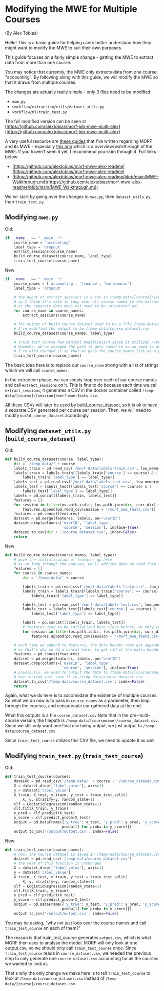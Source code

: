 # Modifying the MWE for Multiple Courses

(By Alex Tobias)

Hello! This is a basic guide for helping users better understand how they might want to modify the MWE to suit their own purposes.

This guide focuses on a fairly simple change - getting the MWE to extract data from more than one course.

You may notice that currently, the MWE only extracts data from one course: "accounting". By following along with this guide, we will modify the MWE so that it draws from multiple courses.

The changes are actually really simple - only 3 files need to be modified:
- `mwe.py`
- `workflow/extraction/utils/dataset_utils.py`
- `workflow/ml/train_test.py`

The full modified version can be seen at [https://github.com/alextobias/morf-job-mwe-multi-alex](https://github.com/alextobias/morf-job-mwe-multi-alex).

A very useful resource are [these guides](https://github.com/alextobias/morf-mwe-alex-readme) that I've written regarding MORF and its MWE - especially [this one](https://github.com/alextobias/morf-mwe-alex-readme/blob/main/MWE-Walkthrough.md) which is a overview/walkthrough of the MWE. If you haven't seen it yet, I recommend you skim through it. Full links below:
- [https://github.com/alextobias/morf-mwe-alex-readme](https://github.com/alextobias/morf-mwe-alex-readme)
- [https://github.com/alextobias/morf-mwe-alex-readme/blob/main/MWE-Walkthrough.md](https://github.com/alextobias/morf-mwe-alex-readme/blob/main/MWE-Walkthrough.md)

We wil start by going over the changes to `mwe.py`, then `dataset_utils.py`, then `train_test.py`.

## Modifying `mwe.py`

Old:
```python
if __name__ == "__main__":
    course_name = 'accounting'
    label_type = 'dropout'
    extract_sessions(course_name)
    build_course_dataset(course_name, label_type)
    train_test_course(course_name)
```

New:
```python
if __name__ == "__main__":
    course_names = ['accounting', 'finance', 'worldmusic']
    label_type = 'dropout'

    # the ouput of extract_sessions is a csv in /temp-data/[course]/[session]/morf-mwe-feats.csv
    # so I think it's safe to loop over all course names in the extract_sessions step,
    # as the separate data does not need to be integrated yet
    for course_name in course_names:
        extract_sessions(course_name)

    # the output of build_course_dataset used to be a file /temp-data/[coursename]/course_dataset.csv
    # I've modified the output to be /temp-data/course_dataset.csv
    build_course_dataset(course_names, label_type)

    # train_test_course has minimal modification since it utilizes /course_dataset.csv from above
    # however, we've changed the path it gets saved to so we need to account for that in our changes to train_test_course
    # I've also changed it so that we pass the course_names list as a parameter, but to be honest, it goes unused in the function
    train_test_course(course_names)
```

The basic idea here is to replace our `course_name` strong with a list of strings which we will call `course_names`.

In the extraction phase, we can simply loop over each of our course names and call `extract_sessions` on it. This is fine to do because each time we call `extract_sessions`, it generates a CSV in the docker container called `/temp-data/[course]/[session]/morf-mwe-feats.csv`. 

All these CSVs will later be used by build_course_dataset, so it is ok to have a separate CSV generated per course per session. Then, we will need to modify `build_course_dataset` accordingly.

## Modifying `dataset_utils.py` (`build_course_dataset`)

Old:
```python
def build_course_dataset(course, label_type):
    dir = '/temp-data/' + course
    labels_train = pd.read_csv('/morf-data/labels-train.csv', low_memory=False)
    labels_train = labels_train[(labels_train['course'] == course) & (
        labels_train['label_type'] == label_type)]
    labels_test = pd.read_csv('/morf-data/labels-test.csv', low_memory=False)
    labels_test = labels_test[(labels_test['course'] == course) & (
        labels_test['label_type'] == label_type)]
    labels = pd.concat([labels_train, labels_test])
    features = []
    for session in filter(os.path.isdir, [os.path.join(dir, curr_dir) for curr_dir in os.listdir(dir)]):
        features.append(pd.read_csv(session + '/morf_mwe_feats.csv'))
    features = pd.concat(features)
    dataset = pd.merge(features, labels, on='userID')
    dataset.drop(columns=['userID', 'label_type',
                          'course', 'session'], inplace=True)
    dataset.to_csv(dir + '/course_dataset.csv', index=False)
    return
```

New:
```python
def build_course_dataset(course_names, label_type):
    # move the initialization of features up here
    # as we loop through the courses, we'll add the data we read from the CSV into this features list
    features = []
    for course in course_names:
        dir = '/temp-data/' + course

        labels_train = pd.read_csv('/morf-data/labels-train.csv', low_memory=False)
        labels_train = labels_train[(labels_train['course'] == course) & (
            labels_train['label_type'] == label_type)]

        labels_test = pd.read_csv('/morf-data/labels-test.csv', low_memory=False)
        labels_test = labels_test[(labels_test['course'] == course) & (
            labels_test['label_type'] == label_type)]

        labels = pd.concat([labels_train, labels_test])
        # features used to be initialized here since before, we only cared about one course at a time
        for session in filter(os.path.isdir, [os.path.join(dir, curr_dir) for curr_dir in os.listdir(dir)]):
            features.append(pd.read_csv(session + '/morf_mwe_feats.csv'))

    # each time we append to features, the data header rows get appended as well
    # so that's why we do a concat here, to get rid of the extra header rows (I think, could be wrong)
    features = pd.concat(features)
    dataset = pd.merge(features, labels, on='userID')
    dataset.drop(columns=['userID', 'label_type',
                          'course', 'session'], inplace=True)
    # previously, we used to output the data to /temp-data/[coursename]/course_dataset.csv
    # now instead just save it to /temp-data/course_dataset.csv
    dataset.to_csv('/temp-data/course_dataset.csv', index=False)
    return
```

Again, what we do here is to accomodate the existence of multiple courses. So what we do now is to pass in `course_names` as a parameter, then loop through the courses, and concatenate our gathered data at the end.

What this outputs is a file `course_dataset.csv` Note that in the pre-multi-course version, the filepath is `/temp-data/[coursename]/course_dataset.csv`. Since we still only want one final csv being output, we just output to `/temp-data/course_dataset.csv`.

Since `train_test_course` utilizes this CSV file, we need to update it as well:


## Modifying `train_test.py` (`train_test_course`)

Old:
```python
def train_test_course(course):
    dataset = pd.read_csv('/temp-data/' + course + '/course_dataset.csv')
    X = dataset.drop(['label_value'], axis=1)
    y = dataset['label_value']
    X_train, X_test, y_train, y_test = train_test_split(
        X, y, stratify=y, random_state=1)
    clf = LogisticRegression(random_state=1)
    clf.fit(X_train, y_train)
    y_pred = clf.predict(X_test)
    y_score = clf.predict_proba(X_test)
    output = pd.DataFrame({'y_true': y_test, 'y_pred': y_pred, 'y_score': [
                          proba[1] for proba in y_score]})
    output.to_csv('/output/output.csv', index=False)
```

New:
```python
def train_test_course(course_names):
    # now, the course dataset is saved in /temp-data/course_dataset.csv so we reflect this change here
    dataset = pd.read_csv('/temp-data/course_dataset.csv')
    # the rest of this function is unchanged
    X = dataset.drop(['label_value'], axis=1)
    y = dataset['label_value']
    X_train, X_test, y_train, y_test = train_test_split(
        X, y, stratify=y, random_state=1)
    clf = LogisticRegression(random_state=1)
    clf.fit(X_train, y_train)
    y_pred = clf.predict(X_test)
    y_score = clf.predict_proba(X_test)
    output = pd.DataFrame({'y_true': y_test, 'y_pred': y_pred, 'y_score': [
                          proba[1] for proba in y_score]})
    output.to_csv('/output/output.csv', index=False)
```

You may be asking, "why not just loop over the course names and call `train_test_course` on each of them?"

The reason is that train_test_course generates `output.csv`, which is what MORF then uses to analyse the model. MORF will only look at one output.csv, so we should only call `train_test_course` once. Since `train_test_course` reads in `course_dataset.csv`, we needed the previous step to only generate one `course_dataset.csv` accounting for all the courses we wanted to look at.

That's why the only change we make here is to tell `train_test_course` to look at `/temp-data/course_dataset.csv` instead of `/temp-data/[course]/course_dataset.csv`.
